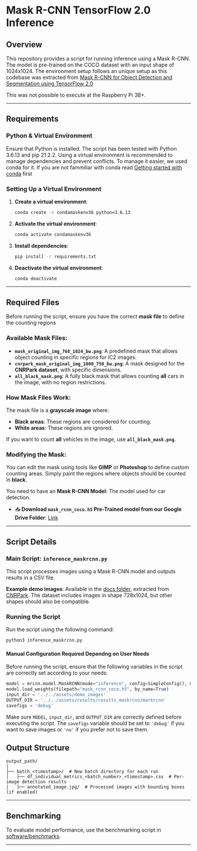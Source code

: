 # Mask R-CNN TensorFlow 2.0 Inference

## Overview

This repository provides a script for running inference using a Mask R-CNN. The model is pre-trained on the COCO dataset with an input shape of 1024x1024. The environment setup follows an unique setup as this codebase was extracted from [Mask R-CNN for Object Detection and Segmentation using TensorFlow 2.0](https://github.com/ahmedfgad/Mask-RCNN-TF2/tree/master)

This was not possible to execute at the Raspberry Pi 3B+.

---

## Requirements
### Python & Virtual Environment
Ensure that Python is installed. The script has been tested with Python 3.6.13 and pip 21.2.2. Using a virtual environment is recommended to manage dependencies and prevent conflicts. To manage it easier, we used conda for it. If you are not fammiliar with conda read [Getting started with conda](https://docs.conda.io/projects/conda/en/stable/user-guide/getting-started.html) first

### Setting Up a Virtual Environment

1. **Create a virtual environment**:
   ```bash
   conda create -n condamaskenv36 python=3.6.13
   ```

2. **Activate the virtual environment**:
     ```bash
     conda activate condamaskenv36
     ```

3. **Install dependencies**:
   ```bash
   pip install -r requirements.txt
   ```

4. **Deactivate the virtual environment**:
   ```bash
   conda deactivate
   ```

---

## Required Files

Before running the script, ensure you have the correct **mask file** to define the counting regions

### Available Mask Files:
- **`mask_original_img_768_1024_bw.png`**: A predefined mask that allows object counting in specific regions for IC2 images.
- **`cnrpark_mask_original_img_1000_750_bw.png`**: A mask designed for the **CNRPark dataset**, with specific dimensions.
- **`all_black_mask.png`**: A fully black mask that allows counting **all** cars in the image, with no region restrictions.

### How Mask Files Work:
The mask file is a **grayscale image** where:
- **Black areas**: These regions are considered for counting.
- **White areas**: These regions are ignored.

If you want to count **all** vehicles in the image, use **`all_black_mask.png`**.

### Modifying the Mask:
You can edit the mask using tools like **GIMP** or **Photoshop** to define custom counting areas. Simply paint the regions where objects should be counted in **black**.

You need to have an **Mask R-CNN Model**: The model used for car detection.  
  - 📥 **Download `mask_rcnn_coco.h5` Pre-Trained model from our Google Drive Folder**: [Link](https://drive.google.com/drive/folders/1D_88IY0JBwUdi3EKsSAzLj1hxN6SJGit?usp=sharing)  

---

## Script Details

### Main Script: `inference_maskrcnn.py`
This script processes images using a Mask R-CNN model and outputs results in a CSV file.

**Example demo images**: Available in the [docs folder](../../assets/demo_images), extracted from [CNRPark](http://cnrpark.it/). The dataset includes images in shape 728x1024, but other shapes should also be compatible.

### Running the Script

Run the script using the following command:
```bash
python3 inference_maskrcnn.py
```

#### Manual Configuration Required Dependng on User Needs
Before running the script, ensure that the following variables in the script are correctly set according to your needs:

```python
model = mrcnn.model.MaskRCNN(mode="inference", config=SimpleConfig(), model_dir=os.getcwd())
model.load_weights(filepath="mask_rcnn_coco.h5", by_name=True)
input_dir = '../../assets/demo_images'
OUTPUT_DIR = '../../assets/results/results_maskrcnn/markrcnn'
savefigs = 'debug' 
```

Make sure `MODEL`, `input_dir`, and `OUTPUT_DIR` are correctly defined before executing the script. The `savefigs` variable should be set to `'debug'` if you want to save images or `'no'` if you prefer not to save them.



## Output Structure

```
output_path/
│
├── batch_<timestamp>/  # New batch directory for each run
│   ├── df_individual_metrics_<batch_number>_<timestamp>.csv  # Per-image detection results
│   ├── annotated_image.jpg/  # Processed images with bounding boxes (if enabled)
```
---

## Benchmarking

To evaluate model performance, use the benchmarking script in [software/benchmarks](../benchmarks/README.md).

---
